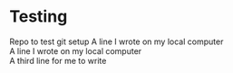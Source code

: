 # Testing
Repo to test git setup
A line I wrote on my local computer  
A line I wrote on my local computer  
A third line for me to write